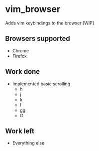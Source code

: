 # vim_browser
Adds vim keybindings to the browser [WIP]

## Browsers supported

- Chrome
- Firefox

## Work done

- Implemented basic scrolling
  - h
  - j
  - k
  - l
  - gg
  - G
  
## Work left

- Everything else
